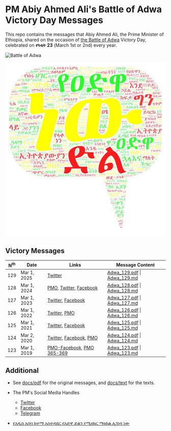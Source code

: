 # PM Abiy Ahmed Ali's Battle of Adwa Victory Day Messages

This repo contains the messages that Abiy Ahmed Ali, the Prime Minister of Ethiopia, shared on the occasion of [the Battle of Adwa](https://en.wikipedia.org/wiki/Battle_of_Adwa) Victory Day, celebrated on **የካቲት 23** (March
1st or 2nd) every year.

![Battle of Adwa](https://upload.wikimedia.org/wikipedia/commons/3/33/Adoua_1.jpg)


![WordCloud](./adwa_wordcloud_2025.jpeg)


## Victory Messages
| N<sup>th</sup> | Date | Links | Message Content |
|---------|------------|-------|----------------|
| 129 | Mar 1, 2025 | [Twitter](https://x.com/AbiyAhmedAli/status/1895745053060173824) | [Adwa_129.pdf](./docs/pdf/Adwa_129.pdf) \| [Adwa_129.md](./docs/text/Adwa_129.md) |
| 128 | Mar 1, 2024 | [PMO](https://www.pmo.gov.et/media/documents/Adwa_1281.pdf), [Twitter](https://x.com/AbiyAhmedAli/status/1763566399203491856), [Facebook](https://www.facebook.com/PMAbiyAhmedAli/posts/pfbid0iAXTUdoSnKzX78gRmuH8yTfXPZzNqEZLGKcwpEQZBZEEA1Csp7etsDrQwnzpz3VYl) | [Adwa_128.pdf](./docs/pdf/Adwa_128.pdf) \| [Adwa_128.md](./docs/text/Adwa_128.md) |
| 127 | Mar 1, 2023 | [Twitter](https://x.com/AbiyAhmedAli/status/1630849375957139457), [Facebook](https://www.facebook.com/profile/100044183688553/search/?q=%E1%8B%A8%E1%8B%90%E1%8B%B5%E1%8B%8B%20%E1%8B%B5%E1%88%8D) | [Adwa_127.pdf](./docs/pdf/Adwa_127.pdf) \| [Adwa_127.md](./docs/text/Adwa_127.md) |
| 126 | Mar 1, 2022 | [Twitter](https://twitter.com/AbiyAhmedAli/status/1498656532472512521), [PMO](https://www.pmo.gov.et/media/documents/PM_Message_Adwa2014.pdf) | [Adwa_126.pdf](./docs/pdf/Adwa_126.pdf) \| [Adwa_126.md](./docs/text/Adwa_126.md) |
| 125 | Mar 1, 2021 | [Twitter](https://twitter.com/AbiyAhmedAli/status/1366281994116677632), [Facebook](https://www.facebook.com/permalink.php?story_fbid=477523916995610&id=112704996810839) | [Adwa_125.pdf](./docs/pdf/Adwa_125.pdf) \| [Adwa_125.md](./docs/text/Adwa_125.md) |
| 124 | Mar 2, 2020 | [Twitter](https://twitter.com/AbiyAhmedAli/status/1234392251368984578), [Facebook](https://www.facebook.com/permalink.php?story_fbid=192725205475484&id=112704996810839), [PMO](https://www.pmo.gov.et/media/documents/%E1%8C%A0%E1%89%85%E1%88%8B%E1%8B%AD_%E1%88%9A%E1%8A%92%E1%88%B5%E1%89%B5%E1%88%AD__%E1%8B%A8%E1%8B%90%E1%8B%B5%E1%8B%8B_%E1%8B%B5%E1%88%8D_%E1%88%98%E1%89%B3%E1%88%B0%E1%89%A2%E1%8B%AB_%E1%89%A0%E1%8B%93%E1%88%8D%E1%8A%95_%E1%89%A0%E1%89%B0%E1%88%98%E1%88%88%E1%8A%A8%E1%89%B0_%E1%88%88%E1%88%98%E1%88%8B%E1%8B%8D_%E1%8B%A8%E1%8A%A2%E1%89%B5%E1%8B%AE%E1%8C%B5%E1%8B%AB_%E1%88%95%E1%8B%9D%E1%89%A5_%E1%8B%AB%E1%88%B5%E1%89%B0%E1%88%8B%E1%88%88%E1%8D%89%E1%89%B5_%E1%88%98%E1%88%8D%E1%8A%A5%E1%8A%AD%E1%89%B5_.pdf) | [Adwa_124.pdf](./docs/pdf/Adwa_124.pdf) \| [Adwa_124.md](./docs/text/Adwa_124.md) |
| 123 | Mar 1, 2019 | [PMO-Facebook](https://www.facebook.com/PMOEthiopia/posts/pfbid0kxp4KoLYLVbH1hxiwv2jfAXkmx1SnGf49wjMWG8fuevmg2Si1Z6tv7B7fRSvBsPLl), [PMO 365-369](https://www.pmo.gov.et/media/other/megabit_to_megabit2011.pdf) | [Adwa_123.pdf](./docs/pdf/Adwa_123.pdf) \| [Adwa_123.md](./docs/text/Adwa_123.md) |

## Additional

- See [docs/pdf](./docs/pdf/) for the original messages, and [docs/text](./docs/text/) for the texts.

- The PM's Social Media Handles

  - [Twitter](https://twitter.com/AbiyAhmedAli)
  - [Facebook](https://www.facebook.com/PMAbiyAhmedAli)
  - [Telegram](https://t.me/s/AbiyAhmedAliofficial)

- [የአዲስ አበባ ከተማ አስተዳደር የአድዋ ድልን የሚዘክር ማዕከል ሊገነባ ነው](https://www.facebook.com/fanabroadcasting/posts/2210808852343175)
